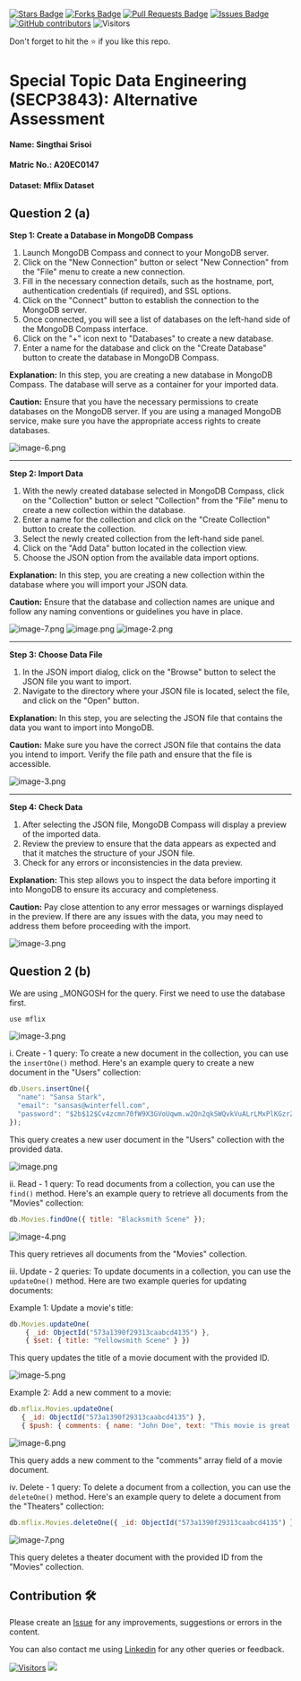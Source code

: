 <a href="https://github.com/drshahizan/SECP3843/stargazers"><img src="https://img.shields.io/github/stars/drshahizan/SECP3843" alt="Stars Badge"/></a>
<a href="https://github.com/drshahizan/SECP3843/network/members"><img src="https://img.shields.io/github/forks/drshahizan/SECP3843" alt="Forks Badge"/></a>
<a href="https://github.com/drshahizan/SECP3843/pulls"><img src="https://img.shields.io/github/issues-pr/drshahizan/SECP3843" alt="Pull Requests Badge"/></a>
<a href="https://github.com/drshahizan/SECP3843/issues"><img src="https://img.shields.io/github/issues/drshahizan/SECP3843" alt="Issues Badge"/></a>
<a href="https://github.com/drshahizan/SECP3843/graphs/contributors"><img alt="GitHub contributors" src="https://img.shields.io/github/contributors/drshahizan/SECP3843?color=2b9348"></a>
![Visitors](https://api.visitorbadge.io/api/visitors?path=https%3A%2F%2Fgithub.com%2Fdrshahizan%2FSECP3843&labelColor=%23d9e3f0&countColor=%23697689&style=flat)

Don't forget to hit the :star: if you like this repo.

# Special Topic Data Engineering (SECP3843): Alternative Assessment

#### Name: Singthai Srisoi
#### Matric No.: A20EC0147
#### Dataset: Mflix Dataset

## Question 2 (a)
**Step 1: Create a Database in MongoDB Compass**

1. Launch MongoDB Compass and connect to your MongoDB server.
2. Click on the "New Connection" button or select "New Connection" from the "File" menu to create a new connection.
3. Fill in the necessary connection details, such as the hostname, port, authentication credentials (if required), and SSL options.
4. Click on the "Connect" button to establish the connection to the MongoDB server.
5. Once connected, you will see a list of databases on the left-hand side of the MongoDB Compass interface.
6. Click on the "+" icon next to "Databases" to create a new database.
7. Enter a name for the database and click on the "Create Database" button to create the database in MongoDB Compass.

**Explanation:** In this step, you are creating a new database in MongoDB Compass. The database will serve as a container for your imported data.

**Caution:** Ensure that you have the necessary permissions to create databases on the MongoDB server. If you are using a managed MongoDB service, make sure you have the appropriate access rights to create databases.

![image-6.png](ss/ss1.png)

---

**Step 2: Import Data**

1. With the newly created database selected in MongoDB Compass, click on the "Collection" button or select "Collection" from the "File" menu to create a new collection within the database.
2. Enter a name for the collection and click on the "Create Collection" button to create the collection.
3. Select the newly created collection from the left-hand side panel.
4. Click on the "Add Data" button located in the collection view.
5. Choose the JSON option from the available data import options.

**Explanation:** In this step, you are creating a new collection within the database where you will import your JSON data.

**Caution:** Ensure that the database and collection names are unique and follow any naming conventions or guidelines you have in place.

![image-7.png](ss/ss2.png)
![image.png](ss/ss3.png)
![image-2.png](ss/ss4.png)

---

**Step 3: Choose Data File**

1. In the JSON import dialog, click on the "Browse" button to select the JSON file you want to import.
2. Navigate to the directory where your JSON file is located, select the file, and click on the "Open" button.

**Explanation:** In this step, you are selecting the JSON file that contains the data you want to import into MongoDB.

**Caution:** Make sure you have the correct JSON file that contains the data you intend to import. Verify the file path and ensure that the file is accessible.

![image-3.png](ss/ss6.png)

---

**Step 4: Check Data**

1. After selecting the JSON file, MongoDB Compass will display a preview of the imported data.
2. Review the preview to ensure that the data appears as expected and that it matches the structure of your JSON file.
3. Check for any errors or inconsistencies in the data preview.

**Explanation:** This step allows you to inspect the data before importing it into MongoDB to ensure its accuracy and completeness.

**Caution:** Pay close attention to any error messages or warnings displayed in the preview. If there are any issues with the data, you may need to address them before proceeding with the import.

![image-3.png](ss/ss5.png)

## Question 2 (b)

We are using \_MONGOSH for the query. First we need to use the database first.
```javascript
use mflix
```
![image-3.png](ss/ss23.png)


i. Create - 1 query:
To create a new document in the collection, you can use the `insertOne()` method. Here's an example query to create a new document in the "Users" collection:
```javascript
db.Users.insertOne({
  "name": "Sansa Stark",
  "email": "sansas@winterfell.com",
  "password": "$2b$12$Cv4zcmn70fW9X3GVoUqwm.w2On2qkSWQvkVuALrLMxPlKGzrZimX."
});
```
This query creates a new user document in the "Users" collection with the provided data.

![image.png](ss/ss21.png)

ii. Read - 1 query:
To read documents from a collection, you can use the `find()` method. Here's an example query to retrieve all documents from the "Movies" collection:
```javascript
db.Movies.findOne({ title: "Blacksmith Scene" });
```

![image-4.png](ss/ss24.png)

This query retrieves all documents from the "Movies" collection.

iii. Update - 2 queries:
To update documents in a collection, you can use the `updateOne()` method. Here are two example queries for updating documents:

Example 1: Update a movie's title:
```javascript
db.Movies.updateOne(
    { _id: ObjectId("573a1390f29313caabcd4135") }, 
    { $set: { title: "Yellowsmith Scene" } })
```
This query updates the title of a movie document with the provided ID.

![image-5.png](ss/ss25.png)

Example 2: Add a new comment to a movie:
```javascript
db.mflix.Movies.updateOne(
   { _id: ObjectId("573a1390f29313caabcd4135") },
   { $push: { comments: { name: "John Doe", text: "This movie is great!" } } })
```

![image-6.png](ss/ss26.png)


This query adds a new comment to the "comments" array field of a movie document.

iv. Delete - 1 query:
To delete a document from a collection, you can use the `deleteOne()` method. Here's an example query to delete a document from the "Theaters" collection:
```javascript
db.mflix.Movies.deleteOne({ _id: ObjectId("573a1390f29313caabcd4135") })
```

![image-7.png](ss/ss27.png)

This query deletes a theater document with the provided ID from the "Movies" collection.

## Contribution 🛠️
Please create an [Issue](https://github.com/drshahizan/special-topic-data-engineering/issues) for any improvements, suggestions or errors in the content.

You can also contact me using [Linkedin](https://www.linkedin.com/in/drshahizan/) for any other queries or feedback.

[![Visitors](https://api.visitorbadge.io/api/visitors?path=https%3A%2F%2Fgithub.com%2Fdrshahizan&labelColor=%23697689&countColor=%23555555&style=plastic)](https://visitorbadge.io/status?path=https%3A%2F%2Fgithub.com%2Fdrshahizan)
![](https://hit.yhype.me/github/profile?user_id=81284918)



